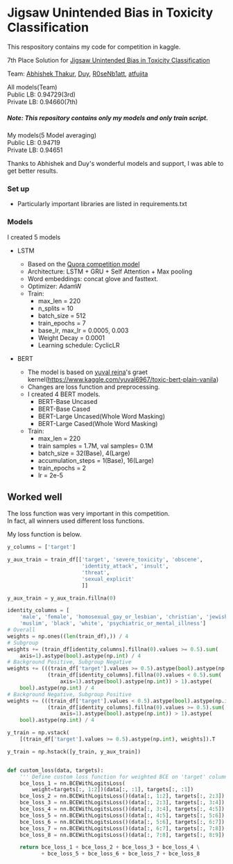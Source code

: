 # Jigsaw Unintended Bias in Toxicity Classification
This respository contains my code for competition in kaggle.


7th Place Solution for [Jigsaw Unintended Bias in Toxicity Classification](https://www.kaggle.com/c/jigsaw-unintended-bias-in-toxicity-classification "Jigsaw Unintended Bias in Toxicity Classification")

Team: [Abhishek Thakur](https://www.kaggle.com/abhishek), [Duy](https://www.kaggle.com/pvduy23), [R0seNb1att](https://www.kaggle.com/frankrosenblatt), [atfujita](https://www.kaggle.com/atsunorifujita)

All models(Team)    
Public LB: 0.94729(3rd)   
Private LB: 0.94660(7th)

##### Note: This repository contains only my models and only train script.


My models(5 Model averaging)   
Public LB: 0.94719   
Private LB: 0.94651

Thanks to Abhishek and Duy's wonderful models and support, I was able to get better results.

### Set up
- Particularly important libraries are listed in requirements.txt


### Models
I created 5 models

- LSTM
  - Based on the [Quora competition model](https://github.com/AtsunoriFujita/Quora-Insincere-Questions-Classification)
  - Architecture: LSTM + GRU + Self Attention + Max pooling
  - Word embeddings: concat glove and fasttext.
  - Optimizer: AdamW
  - Train:
    - max_len = 220
    - n_splits = 10
    - batch_size = 512
    - train_epochs = 7
    - base_lr, max_lr = 0.0005, 0.003
    - Weight Decay = 0.0001
    - Learning schedule: CyclicLR


- BERT
  - The model is based on [yuval reina](https://www.kaggle.com/yuval6967)'s graet kernel(https://www.kaggle.com/yuval6967/toxic-bert-plain-vanila)
  - Changes are loss function and preprocessing.
  - I created 4 BERT models.
    - BERT-Base Uncased
    - BERT-Base Cased
    - BERT-Large Uncased(Whole Word Masking)
    - BERT-Large Cased(Whole Word Masking)
  - Train:
    - max_len = 220
    - train samples = 1.7M, val samples= 0.1M
    - batch_size = 32(Base), 4(Large)
    - accumulation_steps = 1(Base), 16(Large)
    - train_epochs = 2
    - lr = 2e-5


## Worked well
The loss function was very important in this competition.   
In fact, all winners used different loss functions.

My loss function is below.

```python
y_columns = ['target']

y_aux_train = train_df[['target', 'severe_toxicity', 'obscene',
                        'identity_attack', 'insult',
                        'threat',
                        'sexual_explicit'
                        ]]

y_aux_train = y_aux_train.fillna(0)

identity_columns = [
    'male', 'female', 'homosexual_gay_or_lesbian', 'christian', 'jewish',
    'muslim', 'black', 'white', 'psychiatric_or_mental_illness']
# Overall
weights = np.ones((len(train_df),)) / 4
# Subgroup
weights += (train_df[identity_columns].fillna(0).values >= 0.5).sum(
    axis=1).astype(bool).astype(np.int) / 4
# Background Positive, Subgroup Negative
weights += (((train_df['target'].values >= 0.5).astype(bool).astype(np.int) +
             (train_df[identity_columns].fillna(0).values < 0.5).sum(
                 axis=1).astype(bool).astype(np.int)) > 1).astype(
    bool).astype(np.int) / 4
# Background Negative, Subgroup Positive
weights += (((train_df['target'].values < 0.5).astype(bool).astype(np.int) +
             (train_df[identity_columns].fillna(0).values >= 0.5).sum(
                 axis=1).astype(bool).astype(np.int)) > 1).astype(
    bool).astype(np.int) / 4

y_train = np.vstack(
    [(train_df['target'].values >= 0.5).astype(np.int), weights]).T

y_train = np.hstack([y_train, y_aux_train])


def custom_loss(data, targets):
    ''' Define custom loss function for weighted BCE on 'target' column '''
    bce_loss_1 = nn.BCEWithLogitsLoss(
        weight=targets[:, 1:2])(data[:, :1], targets[:, :1])
    bce_loss_2 = nn.BCEWithLogitsLoss()(data[:, 1:2], targets[:, 2:3])
    bce_loss_3 = nn.BCEWithLogitsLoss()(data[:, 2:3], targets[:, 3:4])
    bce_loss_4 = nn.BCEWithLogitsLoss()(data[:, 3:4], targets[:, 4:5])
    bce_loss_5 = nn.BCEWithLogitsLoss()(data[:, 4:5], targets[:, 5:6])
    bce_loss_6 = nn.BCEWithLogitsLoss()(data[:, 5:6], targets[:, 6:7])
    bce_loss_7 = nn.BCEWithLogitsLoss()(data[:, 6:7], targets[:, 7:8])
    bce_loss_8 = nn.BCEWithLogitsLoss()(data[:, 7:8], targets[:, 8:9])

    return bce_loss_1 + bce_loss_2 + bce_loss_3 + bce_loss_4 \
           + bce_loss_5 + bce_loss_6 + bce_loss_7 + bce_loss_8
```
